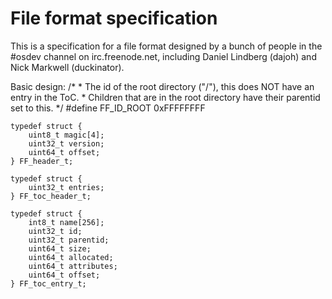 # File format specification #

This is a specification for a file format designed by a bunch of people in the #osdev channel on irc.freenode.net, including Daniel Lindberg (dajoh) and Nick Markwell (duckinator).

Basic design:
    /*
     * The id of the root directory ("/"), this does NOT have an entry in the ToC.
     * Children that are in the root directory have their parentid set to this.
     */
    #define FF_ID_ROOT 0xFFFFFFFF
    
    typedef struct {
        uint8_t magic[4];
        uint32_t version;
        uint64_t offset;
    } FF_header_t;
    
    typedef struct {
        uint32_t entries;
    } FF_toc_header_t;
    
    typedef struct {
        int8_t name[256];
        uint32_t id;
        uint32_t parentid;
        uint64_t size;
        uint64_t allocated;
        uint64_t attributes;
        uint64_t offset;
    } FF_toc_entry_t;
    
